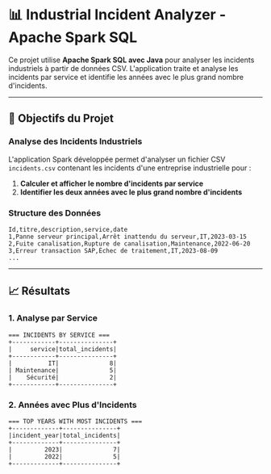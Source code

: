 # 📊 Industrial Incident Analyzer - Apache Spark SQL

Ce projet utilise **Apache Spark SQL avec Java** pour analyser les incidents industriels à partir de données CSV. L'application traite et analyse les incidents par service et identifie les années avec le plus grand nombre d'incidents.

---

## 🎯 Objectifs du Projet

### Analyse des Incidents Industriels

L'application Spark développée permet d'analyser un fichier CSV `incidents.csv` contenant les incidents d'une entreprise industrielle pour :

1. **Calculer et afficher le nombre d'incidents par service**
2. **Identifier les deux années avec le plus grand nombre d'incidents**

### Structure des Données
```csv
Id,titre,description,service,date
1,Panne serveur principal,Arrêt inattendu du serveur,IT,2023-03-15
2,Fuite canalisation,Rupture de canalisation,Maintenance,2022-06-20
3,Erreur transaction SAP,Échec de traitement,IT,2023-08-09
...
```

---


## 📈 Résultats

### 1. Analyse par Service
```
=== INCIDENTS BY SERVICE ===
+------------+---------------+
|     service|total_incidents|
+------------+---------------+
|          IT|              8|
| Maintenance|              5|
|    Sécurité|              2|
+------------+---------------+
```

### 2. Années avec Plus d'Incidents
```
=== TOP YEARS WITH MOST INCIDENTS ===
+-------------+---------------+
|incident_year|total_incidents|
+-------------+---------------+
|         2023|              7|
|         2022|              5|
+-------------+---------------+
```
